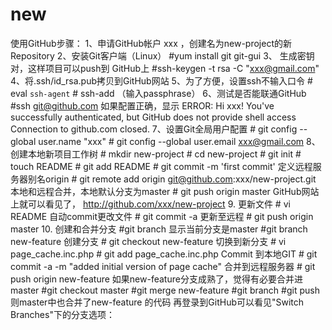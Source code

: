 new
===

使用GitHub步骤： 1、申请GitHub帐户 xxx ，创建名为new-project的新Repository   2、安装Git客户端（Linux） #yum install git git-gui  3、 生成密钥对，这样项目可以push到 GitHub上 #ssh-keygen -t rsa -C "xxx@gmail.com" 4、将.ssh/id_rsa.pub拷贝到GitHub网站   5、为了方便，设置ssh不输入口令 # eval `ssh-agent` # ssh-add （输入passphrase）  6、测试是否能联通GitHub #ssh git@github.com 如果配置正确，显示 ERROR: Hi xxx! You've successfully authenticated, but GitHub does not provide shell access Connection to github.com closed.  7、设置Git全局用户配置 # git config --global user.name "xxx" # git config --global user.email xxx@gmail.com  8、创建本地新项目工作树 # mkdir new-project # cd new-project # git init # touch README # git add README # git commit -m 'first commit' 定义远程服务器别名origin #  git remote add origin git@github.com:xxx/new-project.git    本地和远程合并，本地默认分支为master # git push origin master    GitHub网站上就可以看见了， http://github.com/xxx/new-project  9. 更新文件 # vi README 自动commit更改文件 # git commit -a      更新至远程 # git push origin master  10. 创建和合并分支 #git branch 显示当前分支是master #git branch new-feature  创建分支 # git checkout new-feature 切换到新分支 # vi page_cache.inc.php # git add page_cache.inc.php Commit 到本地GIT # git commit -a -m "added initial version of page cache" 合并到远程服务器 # git push origin new-feature  如果new-feature分支成熟了，觉得有必要合并进master #git checkout master #git merge new-feature #git branch #git push  则master中也合并了new-feature 的代码  再登录到GitHub可以看见"Switch Branches"下的分支选项：  
